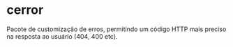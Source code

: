 # cerror

Pacote de customização de erros, permitindo um código HTTP mais preciso na resposta ao usuário (404, 400 etc).
